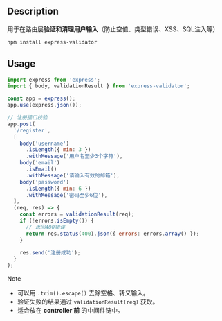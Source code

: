 ## Description

用于在路由层**验证和清理用户输入**（防止空值、类型错误、XSS、SQL注入等）

```bash
npm install express-validator
```

## Usage

```js
import express from 'express';
import { body, validationResult } from 'express-validator';

const app = express();
app.use(express.json());

// 注册接口校验
app.post(
  '/register',
  [
    body('username')
      .isLength({ min: 3 })
      .withMessage('用户名至少3个字符'),
    body('email')
      .isEmail()
      .withMessage('请输入有效的邮箱'),
    body('password')
      .isLength({ min: 6 })
      .withMessage('密码至少6位'),
  ],
  (req, res) => {
    const errors = validationResult(req);
    if (!errors.isEmpty()) {
      // 返回400错误
      return res.status(400).json({ errors: errors.array() });
    }

    res.send('注册成功');
  }
);

```

> [!note]
>
> - 可以用 `.trim().escape()` 去除空格、转义输入。
> - 验证失败的结果通过 `validationResult(req)` 获取。
> - 适合放在 **controller 前** 的中间件链中。